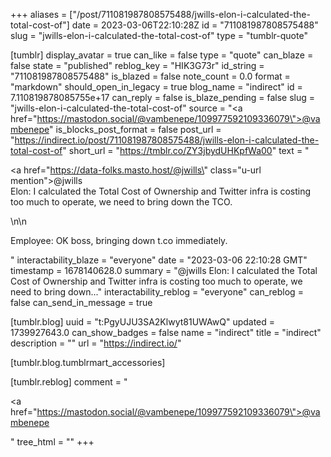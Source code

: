 +++
aliases = ["/post/711081987808575488/jwills-elon-i-calculated-the-total-cost-of"]
date = 2023-03-06T22:10:28Z
id = "711081987808575488"
slug = "jwills-elon-i-calculated-the-total-cost-of"
type = "tumblr-quote"

[tumblr]
display_avatar = true
can_like = false
type = "quote"
can_blaze = false
state = "published"
reblog_key = "HIK3G73r"
id_string = "711081987808575488"
is_blazed = false
note_count = 0.0
format = "markdown"
should_open_in_legacy = true
blog_name = "indirect"
id = 7.110819878085755e+17
can_reply = false
is_blaze_pending = false
slug = "jwills-elon-i-calculated-the-total-cost-of"
source = "<a href=\"https://mastodon.social/@vambenepe/109977592109336079\">@vambenepe</a>"
is_blocks_post_format = false
post_url = "https://indirect.io/post/711081987808575488/jwills-elon-i-calculated-the-total-cost-of"
short_url = "https://tmblr.co/ZY3jbydUHKpfWa00"
text = "<p><a href=\"https://data-folks.masto.host/@jwills\" class=\"u-url mention\">@<span>jwills</span></a> <br/>Elon: I calculated the Total Cost of Ownership and Twitter infra is costing too much to operate, we need to bring down the TCO.</p>\n\n<p>Employee: OK boss, bringing down t.co immediately.</p>"
interactability_blaze = "everyone"
date = "2023-03-06 22:10:28 GMT"
timestamp = 1678140628.0
summary = "@jwills Elon: I calculated the Total Cost of Ownership and Twitter infra is costing too much to operate, we need to bring down..."
interactability_reblog = "everyone"
can_reblog = false
can_send_in_message = true

[tumblr.blog]
uuid = "t:PgyUJU3SA2Klwyt81UWAwQ"
updated = 1739927643.0
can_show_badges = false
name = "indirect"
title = "indirect"
description = ""
url = "https://indirect.io/"

[tumblr.blog.tumblrmart_accessories]

[tumblr.reblog]
comment = "<p><a href=\"https://mastodon.social/@vambenepe/109977592109336079\">@vambenepe</a></p>"
tree_html = ""
+++
